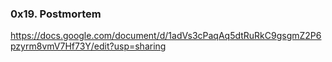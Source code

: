 ### 0x19. Postmortem

https://docs.google.com/document/d/1adVs3cPaqAq5dtRuRkC9gsgmZ2P6pzyrm8vmV7Hf73Y/edit?usp=sharing
